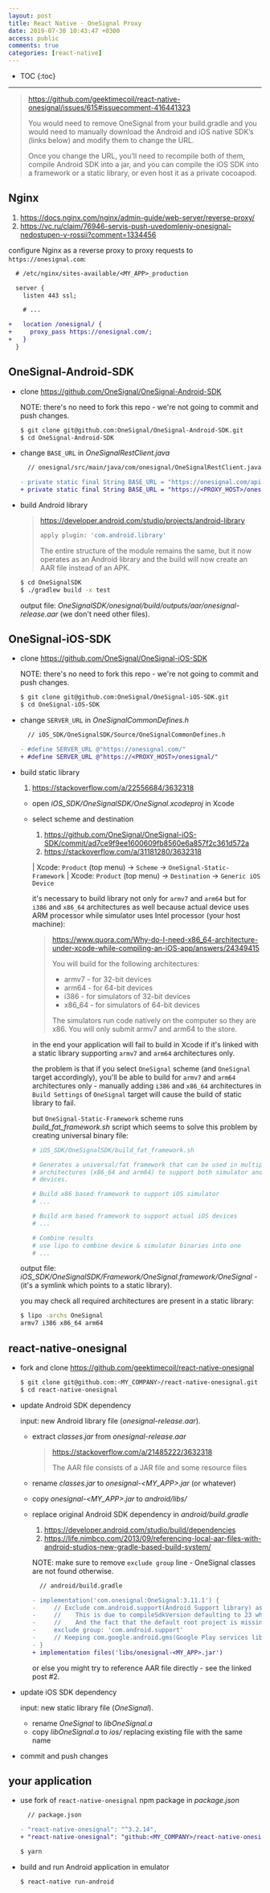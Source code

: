 ```yaml
---
layout: post
title: React Native - OneSignal Proxy
date: 2019-07-30 10:43:47 +0300
access: public
comments: true
categories: [react-native]
---
```


<!-- @format -->

<!-- more -->

<!-- prettier-ignore -->
* TOC
{:toc}
<hr>

> <https://github.com/geektimecoil/react-native-onesignal/issues/615#issuecomment-416441323>
>
> You would need to remove OneSignal from your build.gradle and you would need
> to manually download the Android and iOS native SDK’s (links below) and modify
> them to change the URL.
>
> Once you change the URL, you’ll need to recompile both of them, compile
> Android SDK into a jar, and you can compile the iOS SDK into a framework or a
> static library, or even host it as a private cocoapod.

## Nginx

1. <https://docs.nginx.com/nginx/admin-guide/web-server/reverse-proxy/>
2. <https://vc.ru/claim/76946-servis-push-uvedomleniy-onesignal-nedostupen-v-rossii?comment=1334456>

configure Nginx as a reverse proxy to proxy requests to `https://onesignal.com`:

```diff
  # /etc/nginx/sites-available/<MY_APP>_production

  server {
    listen 443 ssl;

    # ...

+   location /onesignal/ {
+     proxy_pass https://onesignal.com/;
+   }
  }
```

## OneSignal-Android-SDK

- clone <https://github.com/OneSignal/OneSignal-Android-SDK>

  NOTE: there's no need to fork this repo - we're not going to commit and push
  changes.

  ```sh
  $ git clone git@github.com:OneSignal/OneSignal-Android-SDK.git
  $ cd OneSignal-Android-SDK
  ```

- change `BASE_URL` in _OneSignalRestClient.java_

  ```diff
    // onesignal/src/main/java/com/onesignal/OneSignalRestClient.java

  - private static final String BASE_URL = "https://onesignal.com/api/v1/";
  + private static final String BASE_URL = "https://<PROXY_HOST>/onesignal/api/v1/";
  ```

- build Android library

  > <https://developer.android.com/studio/projects/android-library>
  >
  > ```groovy
  > apply plugin: 'com.android.library'
  > ```
  >
  > The entire structure of the module remains the same, but it now operates as
  > an Android library and the build will now create an AAR file instead of an
  > APK.

  ```sh
  $ cd OneSignalSDK
  $ ./gradlew build -x test
  ```

  output file: _OneSignalSDK/onesignal/build/outputs/aar/onesignal-release.aar_
  (we don't need other files).

## OneSignal-iOS-SDK

- clone <https://github.com/OneSignal/OneSignal-iOS-SDK>

  NOTE: there's no need to fork this repo - we're not going to commit and push
  changes.

  ```sh
  $ git clone git@github.com:OneSignal/OneSignal-iOS-SDK.git
  $ cd OneSignal-iOS-SDK
  ```

- change `SERVER_URL` in _OneSignalCommonDefines.h_

  ```diff
    // iOS_SDK/OneSignalSDK/Source/OneSignalCommonDefines.h

  - #define SERVER_URL @"https://onesignal.com/"
  + #define SERVER_URL @"https://<PROXY_HOST>/onesignal/"
  ```

- build static library

  1. <https://stackoverflow.com/a/22556684/3632318>

  - open _iOS_SDK/OneSignalSDK/OneSignal.xcodeproj_ in Xcode
  - select scheme and destination

    1. <https://github.com/OneSignal/OneSignal-iOS-SDK/commit/ad7ce9f9ee1600609fb8560e6a857f2c361d572a>
    2. <https://stackoverflow.com/a/31181280/3632318>

    <!-- prettier-ignore -->
    | Xcode: `Product` (top menu) → `Scheme` → `OneSignal-Static-Framework`
    | Xcode: `Product` (top menu) → `Destination` → `Generic iOS Device`

    it's necessary to build library not only for `armv7` and `arm64` but for
    `i386` and `x86_64` architectures as well because actual device uses ARM
    processor while simulator uses Intel processor (your host machine):

    > <https://www.quora.com/Why-do-I-need-x86_64-architecture-under-xcode-while-compiling-an-iOS-app/answers/24349415>
    >
    > You will build for the following architectures:
    >
    > - armv7 - for 32-bit devices
    > - arm64 - for 64-bit devices
    > - i386 - for simulators of 32-bit devices
    > - x86_64 - for simulators of 64-bit devices
    >
    > The simulators run code natively on the computer so they are x86. You will
    > only submit armv7 and arm64 to the store.

    in the end your application will fail to build in Xcode if it's linked with
    a static library supporting `armv7` and `arm64` architectures only.

    the problem is that if you select `OneSignal` scheme (and `OneSignal` target
    accordingly), you'll be able to build for `armv7` and `arm64` architectures
    only - manually adding `i386` and `x86_64` architectures in `Build Settings`
    of `OneSignal` target will cause the build of static library to fail.

    but `OneSignal-Static-Framework` scheme runs _build_fat_framework.sh_ script
    which seems to solve this problem by creating universal binary file:

    ```sh
    # iOS_SDK/OneSignalSDK/build_fat_framework.sh

    # Generates a universal/fat framework that can be used in multiple
    # architectures (x86_64 and arm64) to support both simulator and actual
    # devices.

    # Build x86 based framework to support iOS simulator
    # ...

    # Build arm based framework to support actual iOS devices
    # ...

    # Combine results
    # use lipo to combine device & simulator binaries into one
    # ...
    ```

  output file: _iOS_SDK/OneSignalSDK/Framework/OneSignal.framework/OneSignal_ -
  (it's a symlink which points to a static library).

  you may check all required architectures are present in a static library:

  ```sh
  $ lipo -archs OneSignal
  armv7 i386 x86_64 arm64
  ```

## react-native-onesignal

- fork and clone <https://github.com/geektimecoil/react-native-onesignal>

  ```sh
  $ git clone git@github.com:<MY_COMPANY>/react-native-onesignal.git
  $ cd react-native-onesignal
  ```

- update Android SDK dependency

  input: new Android library file (_onesignal-release.aar_).

  - extract _classes.jar_ from _onesignal-release.aar_

    > <https://stackoverflow.com/a/21485222/3632318>
    >
    > The AAR file consists of a JAR file and some resource files

  - rename _classes.jar_ to _onesignal-<MY_APP>.jar_ (or whatever)
  - copy _onesignal-<MY_APP>.jar_ to _android/libs/_
  - replace original Android SDK dependency in _android/build.gradle_

    1. <https://developer.android.com/studio/build/dependencies>
    2. <https://life.nimbco.com/2013/09/referencing-local-aar-files-with-android-studios-new-gradle-based-build-system/>

    NOTE: make sure to remove `exclude group` line - OneSignal classes are not
    found otherwise.

    ```diff
      // android/build.gradle

    - implementation('com.onesignal:OneSignal:3.11.1') {
    -     // Exclude com.android.support(Android Support library) as the version range starts at 26.0.0
    -     //    This is due to compileSdkVersion defaulting to 23 which cant' be lower than the support library version
    -     //    And the fact that the default root project is missing the Google Maven repo required to pull down 26.0.0+
    -     exclude group: 'com.android.support'
    -     // Keeping com.google.android.gms(Google Play services library) as this version range starts at 10.2.1
    - }
    + implementation files('libs/onesignal-<MY_APP>.jar')
    ```

    or else you might try to reference AAR file directly - see the linked post
    #2.

- update iOS SDK dependency

  input: new static library file (_OneSignal_).

  - rename _OneSignal_ to _libOneSignal.a_
  - copy _libOneSignal.a_ to _ios/_ replacing existing file with the same name

- commit and push changes

## your application

- use fork of `react-native-onesignal` npm package in _package.json_

  ```diff
    // package.json

  - "react-native-onesignal": "^3.2.14",
  + "react-native-onesignal": "github:<MY_COMPANY>/react-native-onesignal",
  ```

  ```sh
  $ yarn
  ```

- build and run Android application in emulator

  ```sh
  $ react-native run-android
  ```

